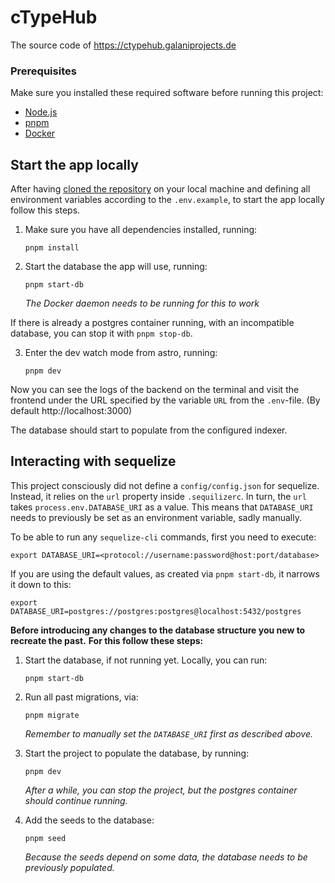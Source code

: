 # cTypeHub

The source code of https://ctypehub.galaniprojects.de

### Prerequisites

Make sure you installed these required software before running this project:

- [Node.js](https://nodejs.org/en/download/prebuilt-installer)
- [pnpm](https://pnpm.io/installation#using-corepack)
- [Docker](https://docs.docker.com/engine/install/)

## Start the app locally

After having [cloned the repository](https://docs.github.com/en/repositories/creating-and-managing-repositories/cloning-a-repository) on your local machine and defining all environment variables according to the `.env.example`, to start the app locally follow this steps.

1. Make sure you have all dependencies installed, running:

   ```
   pnpm install
   ```

2. Start the database the app will use, running:

   ```
   pnpm start-db
   ```

   _The Docker daemon needs to be running for this to work_

If there is already a postgres container running, with an incompatible database, you can stop it with `pnpm stop-db`.

3. Enter the dev watch mode from astro, running:

   ```
   pnpm dev
   ```

Now you can see the logs of the backend on the terminal and visit the frontend under the URL specified by the variable `URL` from the `.env`-file.
(By default http://localhost:3000)

The database should start to populate from the configured indexer.

## Interacting with sequelize

This project consciously did not define a `config/config.json` for sequelize.
Instead, it relies on the `url` property inside `.sequilizerc`.
In turn, the `url` takes `process.env.DATABASE_URI` as a value.
This means that `DATABASE_URI` needs to previously be set as an environment variable, sadly manually.

To be able to run any `sequelize-cli` commands, first you need to execute:

```
export DATABASE_URI=<protocol://username:password@host:port/database>
```

If you are using the default values, as created via `pnpm start-db`, it narrows it down to this:

```
export DATABASE_URI=postgres://postgres:postgres@localhost:5432/postgres
```

**Before introducing any changes to the database structure you new to recreate the past.**
**For this follow these steps:**

1. Start the database, if not running yet.
   Locally, you can run:
   ```
   pnpm start-db
   ```
2. Run all past migrations, via:

   ```
   pnpm migrate
   ```

   _Remember to manually set the `DATABASE_URI` first as described above._

3. Start the project to populate the database, by running:
   ```
   pnpm dev
   ```
   _After a while, you can stop the project, but the postgres container should continue running._
4. Add the seeds to the database:
   ```
   pnpm seed
   ```
   _Because the seeds depend on some data, the database needs to be previously populated._
